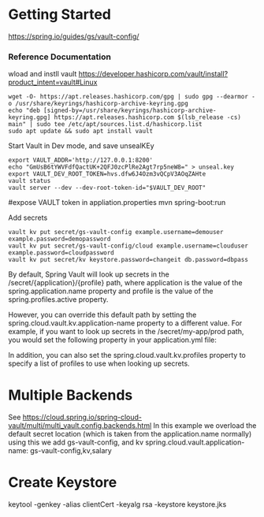 # Getting Started
https://spring.io/guides/gs/vault-config/
### Reference Documentation

wload and instll vault
https://developer.hashicorp.com/vault/install?product_intent=vault#Linux
```
wget -O- https://apt.releases.hashicorp.com/gpg | sudo gpg --dearmor -o /usr/share/keyrings/hashicorp-archive-keyring.gpg
echo "deb [signed-by=/usr/share/keyrings/hashicorp-archive-keyring.gpg] https://apt.releases.hashicorp.com $(lsb_release -cs) main" | sudo tee /etc/apt/sources.list.d/hashicorp.list
sudo apt update && sudo apt install vault
```

Start Vault in Dev mode, and save unsealKEy
````
export VAULT_ADDR='http://127.0.0.1:8200'
echo "GmUsB6tYWVFdfQactUK+2QFJ0zcPlRe2Agt7rp5neW8=" > unseal.key
export VAULT_DEV_ROOT_TOKEN=hvs.dfw6J4Ozm3vQCpV3AOqZAHte
vault status
vault server --dev --dev-root-token-id="$VAULT_DEV_ROOT"
````
#expose VAULT token in appliation.properties
mvn spring-boot:run

Add secrets
```
vault kv put secret/gs-vault-config example.username=demouser example.password=demopassword
vault kv put secret/gs-vault-config/cloud example.username=clouduser example.password=cloudpassword
vault kv put secret/kv keystore.password=changeit db.password=dbpass
```

By default, Spring Vault will look up secrets in the /secret/{application}/{profile} path, where application is the value of the spring.application.name property and profile is the value of the spring.profiles.active property.

However, you can override this default path by setting the spring.cloud.vault.kv.application-name property to a different value. For example, if you want to look up secrets in the /secret/my-app/prod path, you would set the following property in your application.yml file:

In addition, you can also set the spring.cloud.vault.kv.profiles property to specify a list of profiles to use when looking up secrets. 

# Multiple Backends
See https://cloud.spring.io/spring-cloud-vault/multi/multi_vault.config.backends.html
In this example we overload the default secret location (which is taken from the application.name normally) using this we add gs-vault-config, and kv 
spring.cloud.vault.application-name: gs-vault-config,kv,salary

# Create Keystore
keytool -genkey -alias clientCert -keyalg rsa -keystore keystore.jks
